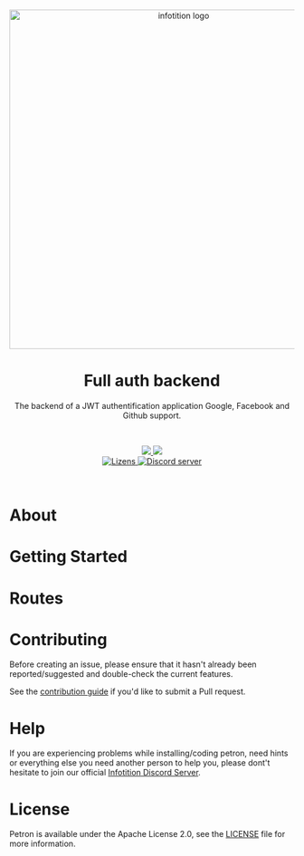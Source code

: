 <div align="center">
  <br />
  <p>
    <a href="https://infotition.de"><img src="https://i.imgur.com/JopXqvx.png" width=600px alt="infotition logo" /></a>
  </p>
  <h1>Full auth backend</h1>
  <p>The backend of a JWT authentification application Google, Facebook and Github support.</p>
  <br>
  <p>
    <a href="https://david-dm.org/Infotition/full-auth-backend" title="dependencies status">
      <img src="https://status.david-dm.org/gh/Infotition/full-auth-backend.svg"/>
    </a>
    <a href="https://david-dm.org/Infotition/full-auth-backend?type=dev" title="devDependencies status">
      <img src="https://status.david-dm.org/gh/Infotition/full-auth-backend.svg?type=dev"/>
    </a>
    <br>
    <a href="https://github.com/Infotition/full-auth-backend/blob/main/LICENSE">
      <img src="https://img.shields.io/github/license/Infotition/full-auth-backend" alt="Lizens" />
    </a> 
    <a href="https://discord.gg/NpxrDGYDwV">
      <img src="https://img.shields.io/discord/792139920260464670?color=7289da&logo=discord&logoColor=white" alt="Discord server" />
    </a>
  </p>
  <br>
</div>


# About

# Getting Started

# Routes

# Contributing

Before creating an issue, please ensure that it hasn't already been reported/suggested and double-check the current features.

See the [contribution guide](https://github.com/Infotition/full-auth-backend/blob/main/.github/CONTRIBUTING.md) if you'd like to submit a Pull request.

# Help

If you are experiencing problems while installing/coding petron, need hints or everything else you need another person to help you, please dont't hesitate to join our official [Infotition Discord Server](https://discord.gg/NpxrDGYDwV).

# License

Petron is available under the Apache License 2.0, see the [LICENSE](https://github.com/Infotition/full-auth-backend/blob/main/LICENSE) file for more information.
